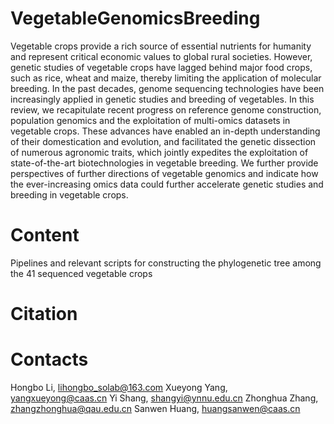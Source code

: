 # VegetableGenomicsBreeding

Vegetable crops provide a rich source of essential nutrients for humanity and represent critical economic values to global rural societies. However, genetic studies of vegetable crops have lagged behind major food crops, such as rice, wheat and maize, thereby limiting the application of molecular breeding. In the past decades, genome sequencing technologies have been increasingly applied in genetic studies and breeding of vegetables. In this review, we recapitulate recent progress on reference genome construction, population genomics and the exploitation of multi-omics datasets in vegetable crops. These advances have enabled an in-depth understanding of their domestication and evolution, and facilitated the genetic dissection of numerous agronomic traits, which jointly expedites the exploitation of state-of-the-art biotechnologies in vegetable breeding. We further provide perspectives of further directions of vegetable genomics and indicate how the ever-increasing omics data could further accelerate genetic studies and breeding in vegetable crops.

# Content

Pipelines and relevant scripts for constructing the phylogenetic tree among the 41 sequenced vegetable crops

# Citation

# Contacts

Hongbo Li, lihongbo_solab@163.com
Xueyong Yang, yangxueyong@caas.cn
Yi Shang, shangyi@ynnu.edu.cn
Zhonghua Zhang, zhangzhonghua@qau.edu.cn
Sanwen Huang, huangsanwen@caas.cn
